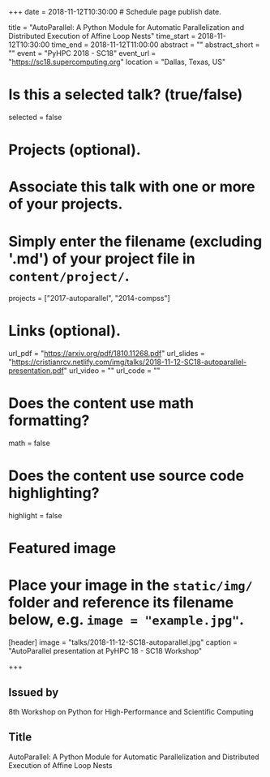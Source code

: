 +++
date = 2018-11-12T10:30:00  # Schedule page publish date.

title = "AutoParallel: A Python Module for Automatic Parallelization and Distributed Execution of Affine Loop Nests"
time_start = 2018-11-12T10:30:00
time_end = 2018-11-12T11:00:00
abstract = ""
abstract_short = ""
event = "PyHPC 2018 - SC18"
event_url = "https://sc18.supercomputing.org"
location = "Dallas, Texas, US"

# Is this a selected talk? (true/false)
selected = false

# Projects (optional).
#   Associate this talk with one or more of your projects.
#   Simply enter the filename (excluding '.md') of your project file in `content/project/`.
projects = ["2017-autoparallel", "2014-compss"]

# Links (optional).
url_pdf = "https://arxiv.org/pdf/1810.11268.pdf"
url_slides = "https://cristianrcv.netlify.com/img/talks/2018-11-12-SC18-autoparallel-presentation.pdf"
url_video = ""
url_code = ""

# Does the content use math formatting?
math = false

# Does the content use source code highlighting?
highlight = false

# Featured image
# Place your image in the `static/img/` folder and reference its filename below, e.g. `image = "example.jpg"`.
[header]
image = "talks/2018-11-12-SC18-autoparallel.jpg"
caption = "AutoParallel presentation at PyHPC 18 - SC18 Workshop"

+++

<h2>Issued by</h2>

8th Workshop on Python for High-Performance and Scientific Computing

<h2>Title</h2>

AutoParallel: A Python Module for Automatic Parallelization and Distributed Execution of Affine Loop Nests